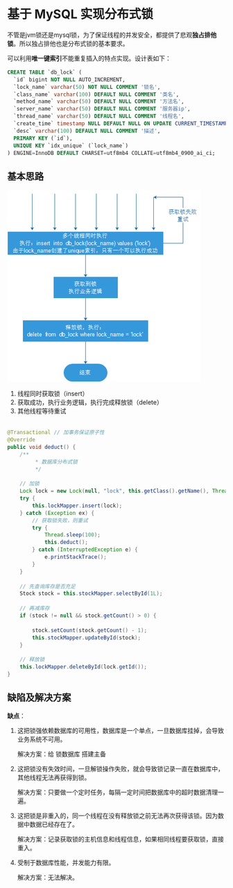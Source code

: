# 基于 MySQL 实现分布式锁

不管是jvm锁还是mysql锁，为了保证线程的并发安全，都提供了悲观**独占排他锁**。所以独占排他也是分布式锁的基本要求。

可以利用**唯一键索引**不能重复插入的特点实现。设计表如下：

~~~sql
CREATE TABLE `db_lock` (
  `id` bigint NOT NULL AUTO_INCREMENT,
  `lock_name` varchar(50) NOT NULL COMMENT '锁名',
  `class_name` varchar(100) DEFAULT NULL COMMENT '类名',
  `method_name` varchar(50) DEFAULT NULL COMMENT '方法名',
  `server_name` varchar(50) DEFAULT NULL COMMENT '服务器ip',
  `thread_name` varchar(50) DEFAULT NULL COMMENT '线程名',
  `create_time` timestamp NULL DEFAULT NULL ON UPDATE CURRENT_TIMESTAMP COMMENT '获取锁时间',
  `desc` varchar(100) DEFAULT NULL COMMENT '描述',
  PRIMARY KEY (`id`),
  UNIQUE KEY `idx_unique` (`lock_name`)
) ENGINE=InnoDB DEFAULT CHARSET=utf8mb4 COLLATE=utf8mb4_0900_ai_ci;
~~~

## 基本思路

![1606620944823](./assets/1606620944823.png)

1. 线程同时获取锁（insert）
2. 获取成功，执行业务逻辑，执行完成释放锁（delete）
3. 其他线程等待重试

~~~java

@Transactional // 加事务保证原子性
@Override
public void deduct() {
    /**
         * 数据库分布式锁
         */

    // 加锁
    Lock lock = new Lock(null, "lock", this.getClass().getName(), Thread.currentThread().getStackTrace()[1].getMethodName(), ServletUtil.getClientIP(request), Thread.currentThread().getName(), new Date(), null);
    try {
        this.lockMapper.insert(lock);
    } catch (Exception ex) {
        // 获取锁失败，则重试
        try {
            Thread.sleep(100);
            this.deduct();
        } catch (InterruptedException e) {
            e.printStackTrace();
        }
    }

    // 先查询库存是否充足
    Stock stock = this.stockMapper.selectById(1L);

    // 再减库存
    if (stock != null && stock.getCount() > 0) {

        stock.setCount(stock.getCount() - 1);
        this.stockMapper.updateById(stock);
    }

    // 释放锁
    this.lockMapper.deleteById(lock.getId());
}
~~~

## 缺陷及解决方案

**缺点**：

   1. 这把锁强依赖数据库的可用性，数据库是一个单点，一旦数据库挂掉，会导致业务系统不可用。

      解决方案：给 锁数据库 搭建主备

   2. 这把锁没有失效时间，一旦解锁操作失败，就会导致锁记录一直在数据库中，其他线程无法再获得到锁。

      解决方案：只要做一个定时任务，每隔一定时间把数据库中的超时数据清理一遍。

   3. 这把锁是非重入的，同一个线程在没有释放锁之前无法再次获得该锁。因为数据中数据已经存在了。

      解决方案：记录获取锁的主机信息和线程信息，如果相同线程要获取锁，直接重入。

   4. 受制于数据库性能，并发能力有限。

      解决方案：无法解决。

